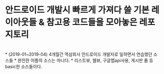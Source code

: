 # 안드로이드 개발시 빠르게 가져다 쓸 기본 레이아웃들 & 참고용 코드들을 모아놓은 레포지토리
<br>
* (2019-01~2019-04) 4개월간 역삼회사 안드로이드 개발자로 일하면서 연습했던 소스들
* 완전한 어플의 소스는 아니다.
* 리스트뷰, 웹뷰, 구글맵api사용, 게시판 폼 등 basic한 소스들이다.
